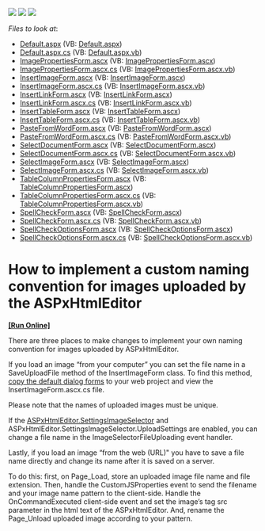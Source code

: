 <!-- default badges list -->
![](https://img.shields.io/endpoint?url=https://codecentral.devexpress.com/api/v1/VersionRange/128545036/13.1.5%2B)
[![](https://img.shields.io/badge/Open_in_DevExpress_Support_Center-FF7200?style=flat-square&logo=DevExpress&logoColor=white)](https://supportcenter.devexpress.com/ticket/details/E4330)
[![](https://img.shields.io/badge/📖_How_to_use_DevExpress_Examples-e9f6fc?style=flat-square)](https://docs.devexpress.com/GeneralInformation/403183)
<!-- default badges end -->
<!-- default file list -->
*Files to look at*:

* [Default.aspx](./CS/WebSite/Default.aspx) (VB: [Default.aspx](./VB/WebSite/Default.aspx))
* [Default.aspx.cs](./CS/WebSite/Default.aspx.cs) (VB: [Default.aspx.vb](./VB/WebSite/Default.aspx.vb))
* [ImagePropertiesForm.ascx](./CS/WebSite/DevExpress/ASPxHtmlEditorForms/ImagePropertiesForm.ascx) (VB: [ImagePropertiesForm.ascx](./VB/WebSite/DevExpress/ASPxHtmlEditorForms/ImagePropertiesForm.ascx))
* [ImagePropertiesForm.ascx.cs](./CS/WebSite/DevExpress/ASPxHtmlEditorForms/ImagePropertiesForm.ascx.cs) (VB: [ImagePropertiesForm.ascx.vb](./VB/WebSite/DevExpress/ASPxHtmlEditorForms/ImagePropertiesForm.ascx.vb))
* [InsertImageForm.ascx](./CS/WebSite/DevExpress/ASPxHtmlEditorForms/InsertImageForm.ascx) (VB: [InsertImageForm.ascx](./VB/WebSite/DevExpress/ASPxHtmlEditorForms/InsertImageForm.ascx))
* [InsertImageForm.ascx.cs](./CS/WebSite/DevExpress/ASPxHtmlEditorForms/InsertImageForm.ascx.cs) (VB: [InsertImageForm.ascx.vb](./VB/WebSite/DevExpress/ASPxHtmlEditorForms/InsertImageForm.ascx.vb))
* [InsertLinkForm.ascx](./CS/WebSite/DevExpress/ASPxHtmlEditorForms/InsertLinkForm.ascx) (VB: [InsertLinkForm.ascx](./VB/WebSite/DevExpress/ASPxHtmlEditorForms/InsertLinkForm.ascx))
* [InsertLinkForm.ascx.cs](./CS/WebSite/DevExpress/ASPxHtmlEditorForms/InsertLinkForm.ascx.cs) (VB: [InsertLinkForm.ascx.vb](./VB/WebSite/DevExpress/ASPxHtmlEditorForms/InsertLinkForm.ascx.vb))
* [InsertTableForm.ascx](./CS/WebSite/DevExpress/ASPxHtmlEditorForms/InsertTableForm.ascx) (VB: [InsertTableForm.ascx](./VB/WebSite/DevExpress/ASPxHtmlEditorForms/InsertTableForm.ascx))
* [InsertTableForm.ascx.cs](./CS/WebSite/DevExpress/ASPxHtmlEditorForms/InsertTableForm.ascx.cs) (VB: [InsertTableForm.ascx.vb](./VB/WebSite/DevExpress/ASPxHtmlEditorForms/InsertTableForm.ascx.vb))
* [PasteFromWordForm.ascx](./CS/WebSite/DevExpress/ASPxHtmlEditorForms/PasteFromWordForm.ascx) (VB: [PasteFromWordForm.ascx](./VB/WebSite/DevExpress/ASPxHtmlEditorForms/PasteFromWordForm.ascx))
* [PasteFromWordForm.ascx.cs](./CS/WebSite/DevExpress/ASPxHtmlEditorForms/PasteFromWordForm.ascx.cs) (VB: [PasteFromWordForm.ascx.vb](./VB/WebSite/DevExpress/ASPxHtmlEditorForms/PasteFromWordForm.ascx.vb))
* [SelectDocumentForm.ascx](./CS/WebSite/DevExpress/ASPxHtmlEditorForms/SelectDocumentForm.ascx) (VB: [SelectDocumentForm.ascx](./VB/WebSite/DevExpress/ASPxHtmlEditorForms/SelectDocumentForm.ascx))
* [SelectDocumentForm.ascx.cs](./CS/WebSite/DevExpress/ASPxHtmlEditorForms/SelectDocumentForm.ascx.cs) (VB: [SelectDocumentForm.ascx.vb](./VB/WebSite/DevExpress/ASPxHtmlEditorForms/SelectDocumentForm.ascx.vb))
* [SelectImageForm.ascx](./CS/WebSite/DevExpress/ASPxHtmlEditorForms/SelectImageForm.ascx) (VB: [SelectImageForm.ascx](./VB/WebSite/DevExpress/ASPxHtmlEditorForms/SelectImageForm.ascx))
* [SelectImageForm.ascx.cs](./CS/WebSite/DevExpress/ASPxHtmlEditorForms/SelectImageForm.ascx.cs) (VB: [SelectImageForm.ascx.vb](./VB/WebSite/DevExpress/ASPxHtmlEditorForms/SelectImageForm.ascx.vb))
* [TableColumnPropertiesForm.ascx](./CS/WebSite/DevExpress/ASPxHtmlEditorForms/TableColumnPropertiesForm.ascx) (VB: [TableColumnPropertiesForm.ascx](./VB/WebSite/DevExpress/ASPxHtmlEditorForms/TableColumnPropertiesForm.ascx))
* [TableColumnPropertiesForm.ascx.cs](./CS/WebSite/DevExpress/ASPxHtmlEditorForms/TableColumnPropertiesForm.ascx.cs) (VB: [TableColumnPropertiesForm.ascx.vb](./VB/WebSite/DevExpress/ASPxHtmlEditorForms/TableColumnPropertiesForm.ascx.vb))
* [SpellCheckForm.ascx](./CS/WebSite/DevExpress/ASPxSpellCheckerForms/SpellCheckForm.ascx) (VB: [SpellCheckForm.ascx](./VB/WebSite/DevExpress/ASPxSpellCheckerForms/SpellCheckForm.ascx))
* [SpellCheckForm.ascx.cs](./CS/WebSite/DevExpress/ASPxSpellCheckerForms/SpellCheckForm.ascx.cs) (VB: [SpellCheckForm.ascx.vb](./VB/WebSite/DevExpress/ASPxSpellCheckerForms/SpellCheckForm.ascx.vb))
* [SpellCheckOptionsForm.ascx](./CS/WebSite/DevExpress/ASPxSpellCheckerForms/SpellCheckOptionsForm.ascx) (VB: [SpellCheckOptionsForm.ascx](./VB/WebSite/DevExpress/ASPxSpellCheckerForms/SpellCheckOptionsForm.ascx))
* [SpellCheckOptionsForm.ascx.cs](./CS/WebSite/DevExpress/ASPxSpellCheckerForms/SpellCheckOptionsForm.ascx.cs) (VB: [SpellCheckOptionsForm.ascx.vb](./VB/WebSite/DevExpress/ASPxSpellCheckerForms/SpellCheckOptionsForm.ascx.vb))
<!-- default file list end -->
# How to implement a custom naming convention for images uploaded by the ASPxHtmlEditor
<!-- run online -->
**[[Run Online]](https://codecentral.devexpress.com/e4330)**
<!-- run online end -->


<p>There are three places to make changes to implement your own naming convention for images uploaded by ASPxHtmlEditor.</p><p>If you load an image “from your computer” you can set the file name in a SaveUploadFile method of the InsertImageForm class. To find this method, <a href="http://documentation.devexpress.com/#AspNet/CustomDocument8904"><u>copy the default dialog forms</u></a> to your web project and view the InsertImageForm.ascx.cs file.</p><p>Please note that the names of uploaded images must be unique.</p><p>If the <a href="http://documentation.devexpress.com/#AspNet/DevExpressWebASPxHtmlEditorASPxHtmlEditor_SettingsImageSelectortopic"><u>ASPxHtmlEditor.SettingsImageSelector</u></a> and ASPxHtmlEditor.SettingsImageSelector.UploadSettings are enabled, you can change a file name in the ImageSelectorFileUploading event handler.</p><p>Lastly, if you load an image “from the web (URL)" you have to save a file name directly and change its name after it is saved on a server.</p><p>To do this: first, on Page_Load, store an uploaded image file name and file extension. Then, handle the CustomJSProperties event to send the filename and your image name pattern to the client-side. Handle the OnCommandExecuted client-side event and set the image’s tag src parameter in the html text of the ASPxHtmlEditor. And, rename the Page_Unload uploaded image according to your pattern.</p>

<br/>


